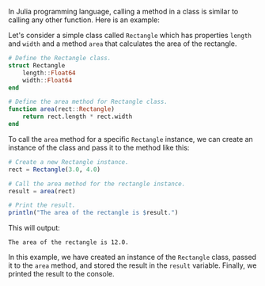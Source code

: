 In Julia programming language, calling a method in a class is similar to calling any other function. Here is an example:

Let's consider a simple class called `Rectangle` which has properties `length` and `width` and a method `area` that calculates the area of the rectangle.

```julia
# Define the Rectangle class.
struct Rectangle
    length::Float64
    width::Float64
end

# Define the area method for Rectangle class.
function area(rect::Rectangle)
    return rect.length * rect.width
end
```

To call the `area` method for a specific `Rectangle` instance, we can create an instance of the class and pass it to the method like this:

```julia
# Create a new Rectangle instance.
rect = Rectangle(3.0, 4.0)

# Call the area method for the rectangle instance.
result = area(rect)

# Print the result.
println("The area of the rectangle is $result.")
```

This will output:

```
The area of the rectangle is 12.0.
```

In this example, we have created an instance of the `Rectangle` class, passed it to the `area` method, and stored the result in the `result` variable. Finally, we printed the result to the console.